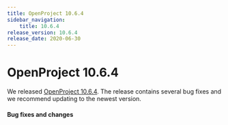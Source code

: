 ```yaml
---
title: OpenProject 10.6.4
sidebar_navigation:
    title: 10.6.4
release_version: 10.6.4
release_date: 2020-06-30
---
```


# OpenProject 10.6.4

We released [OpenProject 10.6.4](https://community.openproject.org/versions/1443).
The release contains several bug fixes and we recommend updating to the newest version.

<!--more-->
#### Bug fixes and changes


